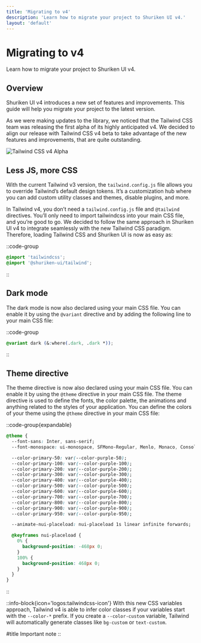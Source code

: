 ```yaml
---
title: 'Migrating to v4'
description: 'Learn how to migrate your project to Shuriken UI v4.'
layout: 'default'
---
```


# Migrating to v4
Learn how to migrate your project to Shuriken UI v4.

## Overview
Shuriken UI v4 introduces a new set of features and improvements. This guide will help you migrate your project to the latest version.

As we were making updates to the library, we noticed that the Tailwind CSS team was releasing the first alpha of its highly anticipated v4. We decided to align our release with Tailwind CSS v4 beta to take advantage of the new features and improvements, that are quite outstanding.

![Tailwind CSS v4 Alpha](/img/content/docs/tailwind-v4-beta.png)

## Less JS, more CSS

With the current Tailwind v3 version, the `tailwind.config.js` file allows you to override Tailwind’s default design tokens. It’s a customization hub where you can add custom utility classes and themes, disable plugins, and more.

In Tailwind v4, you don’t need a `tailwind.config.js` file and `@tailwind` directives. You’ll only need to import tailwindcss into your main CSS file, and you’re good to go. We decided to follow the same approach in Shuriken UI v4 to integrate seamlessly with the new Tailwind CSS paradigm. Therefore, loading Tailwind CSS and Shuriken UI is now as easy as:

::code-group
  ```css [main.css]
  @import 'tailwindcss';
  @import '@shuriken-ui/tailwind';
  ```
::

## Dark mode
The dark mode is now also declared using your main CSS file. You can enable it by using the `@variant` directive and by adding the following line to your main CSS file:

::code-group
  ```css [main.css]
  @variant dark (&:where(.dark, .dark *));
  ```
::

## Theme directive
The theme directive is now also declared using your main CSS file. You can enable it by using the `@theme` directive in your main CSS file. The theme directive is used to define the fonts, the color palette, the animations and anything related to the styles of your application. You can define the colors of your theme using the `@theme` directive in your main CSS file:

::code-group{expandable}
  ```css [main.css]
  @theme {
    --font-sans: Inter, sans-serif;
    --font-monospace: ui-monospace, SFMono-Regular, Menlo, Monaco, Consolas, "Liberation Mono", "Courier New", monospace;

    --color-primary-50: var(--color-purple-50);
    --color-primary-100: var(--color-purple-100);
    --color-primary-200: var(--color-purple-200);
    --color-primary-300: var(--color-purple-300);
    --color-primary-400: var(--color-purple-400);
    --color-primary-500: var(--color-purple-500);
    --color-primary-600: var(--color-purple-600);
    --color-primary-700: var(--color-purple-700);
    --color-primary-800: var(--color-purple-800);
    --color-primary-900: var(--color-purple-900);
    --color-primary-950: var(--color-purple-950);

    --animate-nui-placeload: nui-placeload 1s linear infinite forwards;

    @keyframes nui-placeload {
      0% {
        background-position: -468px 0;
      }
      100% {
        background-position: 468px 0;
      }
    }
  }
  ```
::

::info-block{icon='logos:tailwindcss-icon'}
With this new CSS variables approach, Tailwind v4 is able to infer color classes if your variables start with the `--color-*` prefix. If you create a `--color-custom` variable, Tailwind will automatically generate classes like `bg-custom` or `text-custom`.

#title
Important note
::